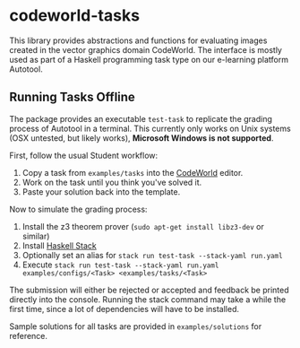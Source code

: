 # codeworld-tasks

This library provides abstractions and functions for evaluating images created in the vector graphics domain CodeWorld.
The interface is mostly used as part of a Haskell programming task type on our e-learning platform Autotool.

## Running Tasks Offline

The package provides an executable `test-task` to replicate the grading process of Autotool in a terminal.
This currently only works on Unix systems (OSX untested, but likely works), **Microsoft Windows is not supported**.

First, follow the usual Student workflow:

1. Copy a task from `examples/tasks` into the [CodeWorld](https://code.world/haskell) editor.
1. Work on the task until you think you've solved it.
1. Paste your solution back into the template.

Now to simulate the grading process:

1. Install the z3 theorem prover (`sudo apt-get install libz3-dev` or similar)
1. Install [Haskell Stack](https://docs.haskellstack.org/en/stable/#__tabbed_2_1)
1. Optionally set an alias for `stack run test-task --stack-yaml run.yaml`
1. Execute `stack run test-task --stack-yaml run.yaml examples/configs/<Task> <examples/tasks/<Task>`

The submission will either be rejected or accepted and feedback be printed directly into the console.
Running the stack command may take a while the first time, since a lot of dependencies will have to be installed.

Sample solutions for all tasks are provided in `examples/solutions` for reference.
